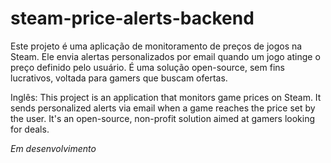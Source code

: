 # steam-price-alerts-backend
Este projeto é uma aplicação de monitoramento de preços de jogos na Steam. Ele envia alertas personalizados por email quando um jogo atinge o preço definido pelo usuário. É uma solução open-source, sem fins lucrativos, voltada para gamers que buscam ofertas.

Inglês:
This project is an application that monitors game prices on Steam. It sends personalized alerts via email when a game reaches the price set by the user. It's an open-source, non-profit solution aimed at gamers looking for deals.

*Em desenvolvimento*